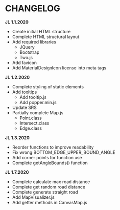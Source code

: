 # CHANGELOG

__JL 1.1.2020__
- Create initial HTML structure
- Complete HTML structural layout
- Add required libraries
    - JQuery
    - Bootstrap
    - Two.js
- Add favicon
- Add MaterialDesignIcon license into meta tags

__JL 1.2.2020__
- Complete styling of static elements
- Add tooltips
    - Add tooltip.js
    - Add popper.min.js
- Update SRS
- Partially complete Map.js
    - Point.class
    - Intersect.class
    - Edge.class

__JL 1.3.2020__
- Reorder functions to improve readability
- Fix wrong BOTTOM_EDGE_UPPER_BOUND_ANGLE
- Add corner points for function use
- Complete getAngleBounds() function

__JL 1.7.2020__
- Complete calculate max road distance
- Complete get random road distance
- Complete generate straight road
- Add MapVisualizer.js
- Add getter methods in CanvasMap.js